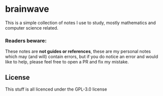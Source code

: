 # brainwave
This is a simple collection of notes I use to study, mostly mathematics and computer science related.

### Readers beware:

These notes are **not guides or references**, these are my personal notes which may (and will) contain errors, but if you do notice an error and would like to help, please feel free to open a PR and fix my mistake.

## License

This stuff is all licenced under the GPL-3.0 license


